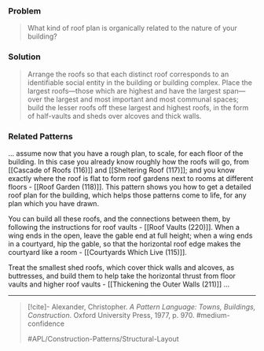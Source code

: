 ### Problem
>What kind of roof plan is organically related to the nature of your building?

### Solution
>Arrange the roofs so that each distinct roof corresponds to an identifiable social entity in the building or building complex. Place the largest roofs—those which are highest and have the largest span—over the largest and most important and most communal spaces; build the lesser roofs off these largest and highest roofs, in the form of half-vaults and sheds over alcoves and thick walls.

### Related Patterns
... assume now that you have a rough plan, to scale, for each floor of the building. In this case you already know roughly how the roofs will go, from [[Cascade of Roofs (116)]] and [[Sheltering Roof (117)]]; and you know exactly where the roof is flat to form roof gardens next to rooms at different floors - [[Roof Garden (118)]]. This pattern shows you how to get a detailed roof plan for the building, which helps those patterns come to life, for any plan which you have drawn.

You can build all these roofs, and the connections between them, by following the instructions for roof vaults - [[Roof Vaults (220)]]. When a wing ends in the open, leave the gable end at full height; when a wing ends in a courtyard, hip the gable, so that the horizontal roof edge makes the courtyard like a room - [[Courtyards Which Live (115)]].

Treat the smallest shed roofs, which cover thick walls and alcoves, as buttresses, and build them to help take the horizontal thrust from floor vaults and higher roof vaults - [[Thickening the Outer Walls (211)]] ...

---

> [!cite]- Alexander, Christopher. _A Pattern Language: Towns, Buildings, Construction_. Oxford University Press, 1977, p. 970.
> #medium-confidence
>
> #APL/Construction-Patterns/Structural-Layout
